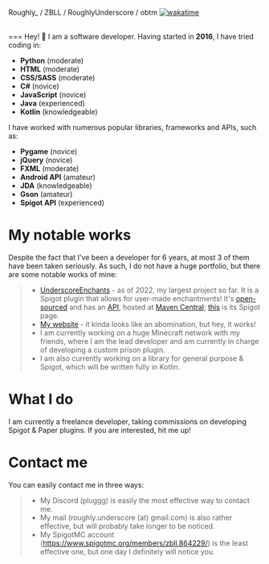 Roughly_ / ZBLL / RoughlyUnderscore / obtm
[![wakatime](https://wakatime.com/badge/user/19138aa2-1487-421c-9561-14ecdff554f8.svg)](https://wakatime.com/@19138aa2-1487-421c-9561-14ecdff554f8)<br><br>

===
Hey! :wave: I am a software developer. Having started in **2016**, I have tried coding in:
* **Python** (moderate)
* **HTML** (moderate)
* **CSS/SASS** (moderate)
* **C#** (novice)
* **JavaScript** (novice)
* **Java** (experienced)
* **Kotlin** (knowledgeable)

I have worked with numerous popular libraries, frameworks and APIs, such as:
* **Pygame** (novice)
* **jQuery** (novice)
* **FXML** (moderate)
* **Android API** (amateur)
* **JDA** (knowledgeable)
* **Gson** (amateur)
* **Spigot API** (experienced)

My notable works
===
Despite the fact that I've been a developer for 6 years, at most 3 of them have been taken seriously. As such, I do not have a huge portfolio, but there are some notable works of mine:
> - [UnderscoreEnchants](https://github.com/RoughlyUnderscore/UnderscoreEnchants) - as of 2022, my largest project so far. It is a Spigot plugin that allows for user-made enchantments! It's [open-sourced](https://github.com/RoughlyUnderscore/UnderscoreEnchantsCode) and has an [API](https://github.com/RoughlyUnderscore/UnderscoreEnchantsAPI), hosted at [Maven Central](https://search.maven.org/artifact/io.github.zbll-cuber.enchantsapi/UnderscoreEnchantsAPI); [this](https://www.spigotmc.org/resources/%E2%AD%90-underscoreenchants-%E2%AD%90-create-custom-enchantments-2-guis-%E2%9A%A1.97002/) is its Spigot page.
> - [My website](https://github.com/RoughlyUnderscore/ZBLLRoughlyWebsite) - it kinda looks like an abomination, but hey, it works!
> - I am currently working on a huge Minecraft network with my friends, where I am the lead developer and am currently in charge of developing a custom prison plugin.
> - I am also currently working on a library for general purpose & Spigot, which will be written fully in Kotlin.

What I do
===
I am currently a freelance developer, taking commissions on developing Spigot & Paper plugins. If you are interested, hit me up!

Contact me
===
You can easily contact me in three ways:
> - My Discord (pluggg) is easily the most effective way to contact me.
> - My mail (roughly.underscore (at) gmail.com) is also rather effective, but will probably take longer to be noticed.
> - My SpigotMC account (https://www.spigotmc.org/members/zbll.864229/) is the least effective one, but one day I definitely will notice you.
